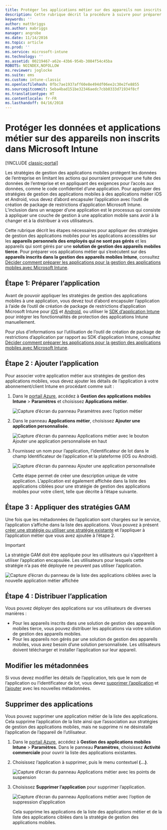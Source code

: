 ```yaml
---
title: Protéger les applications métier sur des appareils non inscrits
description: Cette rubrique décrit la procédure à suivre pour préparer vos applications métier personnalisées afin d’appliquer des stratégies de gestion des applications mobiles qui peuvent éviter de perdre des données.
keywords: ''
author: mattbriggs
ms.author: mabriggs
manager: angrobe
ms.date: 11/14/2016
ms.topic: article
ms.prod: ''
ms.service: microsoft-intune
ms.technology: ''
ms.assetid: 00219467-a62e-43b6-954b-3084f54c45ba
ROBOTS: NOINDEX,NOFOLLOW
ms.reviewer: joglocke
ms.suite: ems
ms.custom: intune-classic
ms.openlocfilehash: 0fbc7ae1937aff60e8e494df06ee2c30e2fe8855
ms.sourcegitcommit: 5eba4bad151be32346aedc7cbb0333d71934f8cf
ms.translationtype: HT
ms.contentlocale: fr-FR
ms.lasthandoff: 04/16/2018
---
```

# <a name="protect-line-of-business-apps-and-data-on-devices-that-are-not-enrolled-in-microsoft-intune"></a>Protéger les données et applications métier sur des appareils non inscrits dans Microsoft Intune

[!INCLUDE [classic-portal](../includes/classic-portal.md)]

Les stratégies de gestion des applications mobiles protègent les données de l’entreprise en limitant les actions qui pourraient provoquer une fuite des données de l’entreprise et en appliquant des exigences pour l’accès aux données, comme le code confidentiel d’une application. Pour appliquer des stratégies de gestion des applications mobiles à des applications métier iOS et Android, vous devez d’abord encapsuler l’application avec l’outil de création de package de restrictions d’application Microsoft Intune. L’inclusion dans un wrapper d’une application est le processus qui consiste à appliquer une couche de gestion à une application mobile sans avoir à la changer et à la distribuer à vos utilisateurs.  

Cette rubrique décrit les étapes nécessaires pour appliquer des stratégies de gestion des applications mobiles pour les applications accessibles sur les **appareils personnels des employés qui ne sont pas gérés** et les appareils qui sont gérés par une **solution de gestion des appareils mobiles tierce**.  Pour préparer vos applications métier qui s’exécutent sur des **appareils inscrits dans la gestion des appareils mobiles Intune**, consultez [Décider comment préparer les applications pour la gestion des applications mobiles avec Microsoft Intune](/intune/apps-prepare-mobile-application-management).


##  <a name="step-1-prepare-the-app"></a>Étape 1: Préparer l’application

Avant de pouvoir appliquer les stratégies de gestion des applications mobiles à une application, vous devez tout d’abord encapsuler l’application à l’aide de l’outil de création de package de restrictions d’application Microsoft Intune pour [iOS](/intune/app-wrapper-prepare-ios) et [Android](/intune/app-wrapper-prepare-android), ou utiliser le [SDK d’application Intune](/intune/app-sdk) pour intégrer les fonctionnalités de protection des applications Intune manuellement.

Pour plus d’informations sur l’utilisation de l’outil de création de package de restrictions d’application par rapport au SDK d’application Intune, consultez [Décider comment préparer les applications pour la gestion des applications mobiles avec Microsoft Intune](/intune/apps-prepare-mobile-application-management).

## <a name="step-2-add-the-app"></a>Étape 2 : Ajouter l’application

Pour associer votre application métier aux stratégies de gestion des applications mobiles, vous devez ajouter les détails de l’application à votre abonnement/client Intune en procédant comme suit :

1. Dans le [portail Azure](https://portal.azure.com/), accédez à **Gestion des applications mobiles Intune** > **Paramètres** et choisissez **Applications métier**.

   ![Capture d’écran du panneau Paramètres avec l’option métier](../media/mam-azure-portal-lob-on-settings.png)

2. Dans le panneau **Applications métier**, choisissez **Ajouter une application personnalisée**.

   ![Capture d’écran du panneau Applications métier avec le bouton Ajouter une application personnalisée en haut](../media/mam-azure-portal-add-lob-app-action.png)
3. Fournissez un nom pour l’application, l’identificateur de lot dans le champ Identificateur de l’application et la plateforme (iOS ou Android).

   ![Capture d’écran du panneau Ajouter une application personnalisée](../media/mam-azure-portal-add-app-details.png)

   Cette étape permet de créer une description unique de votre application. L’application est également affichée dans la liste des applications ciblées pour une stratégie de gestion des applications mobiles pour votre client, telle que décrite à l’étape suivante.

## <a name="step-3-apply-mam-policies"></a>Étape 3 : Appliquer des stratégies GAM
Une fois que les métadonnées de l’application sont chargées sur le service, l’application s’affiche dans la liste des applications. Vous pouvez à présent [créer une stratégie ou utiliser une stratégie existante](create-and-deploy-mobile-app-management-policies-with-microsoft-intune.md) et l’appliquer à l’application métier que vous avez ajoutée à l’étape 2.

>[!IMPORTANT]
>La stratégie GAM doit être appliquée pour les utilisateurs qui s’apprêtent à utiliser l’application encapsulée.  Les utilisateurs pour lesquels cette stratégie n’a pas été déployée ne peuvent pas utiliser l’application.


  ![Capture d’écran du panneau de la liste des applications ciblées avec la nouvelle application métier affichée](../media/mam-azure-portal-lob-on-targeted-app-list.png)
## <a name="step-4-distribute-the-app"></a>Étape 4 : Distribuer l’application
Vous pouvez déployer des applications sur vos utilisateurs de diverses manières :
* Pour les appareils inscrits dans une solution de gestion des appareils mobiles tierce, vous pouvez distribuer les applications via votre solution de gestion des appareils mobiles.
* Pour les appareils non gérés par une solution de gestion des appareils mobiles, vous avez besoin d’une solution personnalisée. Les utilisateurs doivent télécharger et installer l’application sur leur appareil.

## <a name="change-the-metadata"></a>Modifier les métadonnées
Si vous devez modifier les détails de l’application, tels que le nom de l’application ou l’identificateur de lot, vous devez [supprimer l’application](#remove-apps) et [l’ajouter](#step-2-add-the-app) avec les nouvelles métadonnées.

##  <a name="remove-apps"></a>Supprimer des applications
Vous pouvez supprimer une application métier de la liste des applications. Cela supprime l’application de la liste ainsi que l’association aux stratégies de gestion des applications mobiles, mais ne supprime ni ne désinstalle l’application de l’appareil de l’utilisateur.  

1. Dans le [portail Azure](https://portal.azure.com/), accédez à **Gestion des applications mobiles Intune** > **Paramètres**. Dans le panneau **Paramètres**, choisissez **Activité commerciale** pour ouvrir la liste des applications existantes.  
2. Choisissez l’application à supprimer, puis le menu contextuel **(...)**.

   ![Capture d’écran du panneau Applications métier avec les points de suspension](../media/mam-azure-portal-lob-context-menu.png)
3. Choisissez **Supprimer l’application** pour supprimer l’application.

   ![Capture d’écran du panneau Applications métier avec l’option de suppression d’application](../media/mam-azure-portal-delete-app.png)

   Cela supprime les applications de la liste des applications métier et de la liste des applications ciblées dans la stratégie de gestion des applications mobiles.
